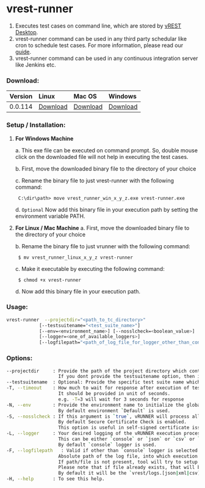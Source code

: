 # vrest-runner

1. Executes test cases on command line, which are stored by [vREST Desktop](https://desktop.vrest.io).
2. vrest-runner command can be used in any third party schedular like cron to schedule test cases. For more information, please read our [guide](https://desktop.vrest.io/docs/guide/misc/command-line.html).
3. vrest-runner command can be used in any continuous integration server like Jenkins etc. 

### Download:
| Version       | Linux        | Mac OS       | Windows      |
| ------------- |:------------ | :------------| :----------- |
| 0.0.114       | [Download]() | [Download]() | [Download]() |

### Setup / Installation:
1. **For Windows Machine**
    
    a. This exe file can be executed on command prompt. So, double mouse click on the downloaded file will not help in executing the test cases.

    b. First, move the downloaded binary file to the directory of your choice
    
    c. Rename the binary file to just vrest-runner with the following command:

        C:\dir\path> move vrest_runner_win_x_y_z.exe vrest-runner.exe

    d. `Optional` Now add this binary file in your execution path by setting the environment variable PATH.


2. **For Linux / Mac Machine**
    a. First, move the downloaded binary file to the directory of your choice
    
    b. Rename the binary file to just vrunner with the following command:
    
        $ mv vrest_runner_linux_x_y_z vrest-runner
    
    c. Make it executable by executing the following command:
    
        $ chmod +x vrest-runner
    
    d. Now add this binary file in your execution path.


### Usage:
```bash
vrest-runner  --projectdir="<path_to_tc_directory>" 
            [--testsuitename="<test_suite_name>"]
            [--env=<environment_name>] [--nosslcheck=<boolean_value>]
            [--logger=<one_of_available_loggers>] 
            [--logfilepath="<path_of_log_file_for_logger_other_than_console>"]
```

### Options:
```bash
--projectdir     : Provide the path of the project directory which contains the testsuites.json file.
                   If you dont provide the testsuitename option, then it will execute all the test suites available in the project.
--testsuitename  : Optional: Provide the specific test suite name which you want to execute in double quotes.
-T, --timeout    : How much to wait for response after execution of test case.
                   It should be provided in unit of seconds.
                   e.g. -T=3 will wait for 3 seconds for response
-N, --env        : Provide the environment name to initialize the global variables.
                   By default environment `Default` is used.
-S, --nosslcheck : If this argument is `true`, vRUNNER will process all requests, without Secure Certificate Check.
                   By default Secure Certificate Check is enabled. 
                   This option is useful in self-signed certificate issues.
-L, --logger     : Your desired logging of the vRUNNER execution process and result.
                   This can be either `console` or `json` or `csv` or `xunit`.
                   By default `console` logger is used.
-F, --logfilepath   : Valid if other than `console` logger is selected.
                   Absolute path of the log file, into which execution process and result logs will be dumped.
                   If path/file is not present, tool will try to setup that path, and create file automatically.
                   Please note that if file already exists, that will be overwritten.
                   By default it will be the `vrest/logs.[json|xml|csv]` in current directory.
-H, --help       : To see this help.
```